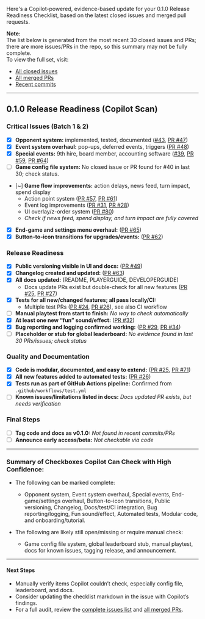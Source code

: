 Here's a Copilot-powered, evidence-based update for your 0.1.0 Release Readiness Checklist, based on the latest closed issues and merged pull requests. 

**Note:**  
The list below is generated from the most recent 30 closed issues and PRs; there are more issues/PRs in the repo, so this summary may not be fully complete.  
To view the full set, visit:  
- [All closed issues](https://github.com/PipFoweraker/pdoom1/issues?state=closed&sort=updated&direction=desc)  
- [All merged PRs](https://github.com/PipFoweraker/pdoom1/pulls?q=is%3Apr+is%3Aclosed+sort%3Aupdated-desc)  
- [Recent commits](https://github.com/PipFoweraker/pdoom1/commits)

---

## 0.1.0 Release Readiness (Copilot Scan)

### Critical Issues (Batch 1 & 2)
- [x] **Opponent system:** implemented, tested, documented ([#43](https://github.com/PipFoweraker/pdoom1/issues/43), [PR #47](https://github.com/PipFoweraker/pdoom1/pull/47))
- [x] **Event system overhaul:** pop-ups, deferred events, triggers ([PR #48](https://github.com/PipFoweraker/pdoom1/pull/48))
- [x] **Special events:** 9th hire, board member, accounting software ([#39](https://github.com/PipFoweraker/pdoom1/issues/39), [PR #59](https://github.com/PipFoweraker/pdoom1/pull/59), [PR #64](https://github.com/PipFoweraker/pdoom1/pull/64))
- [ ] **Game config file system:** No closed issue or PR found for #40 in last 30; check status.
- [~] **Game flow improvements:** action delays, news feed, turn impact, spend display  
    - Action point system ([PR #57](https://github.com/PipFoweraker/pdoom1/pull/57), [PR #61](https://github.com/PipFoweraker/pdoom1/pull/61))
    - Event log improvements ([PR #31](https://github.com/PipFoweraker/pdoom1/pull/31), [PR #28](https://github.com/PipFoweraker/pdoom1/pull/28))
    - UI overlay/z-order system ([PR #80](https://github.com/PipFoweraker/pdoom1/pull/80))
    - *Check if news feed, spend display, and turn impact are fully covered*
- [x] **End-game and settings menu overhaul:** ([PR #65](https://github.com/PipFoweraker/pdoom1/pull/65))
- [x] **Button-to-icon transitions for upgrades/events:** ([PR #62](https://github.com/PipFoweraker/pdoom1/pull/62))

### Release Readiness
- [x] **Public versioning visible in UI and docs:** ([PR #49](https://github.com/PipFoweraker/pdoom1/pull/49))
- [x] **Changelog created and updated:** ([PR #63](https://github.com/PipFoweraker/pdoom1/pull/63))
- [x] **All docs updated:** (README, PLAYERGUIDE, DEVELOPERGUIDE)  
    - Docs update PRs exist but double-check for all new features ([PR #25](https://github.com/PipFoweraker/pdoom1/pull/25), [PR #27](https://github.com/PipFoweraker/pdoom1/pull/27))
- [x] **Tests for all new/changed features; all pass locally/CI:**  
    - Multiple test PRs ([PR #24](https://github.com/PipFoweraker/pdoom1/pull/24), [PR #26](https://github.com/PipFoweraker/pdoom1/pull/26)), see also CI workflow
- [ ] **Manual playtest from start to finish:** *No way to check automatically*
- [x] **At least one new “fun” sound/effect:** ([PR #32](https://github.com/PipFoweraker/pdoom1/pull/32))
- [x] **Bug reporting and logging confirmed working:** ([PR #29](https://github.com/PipFoweraker/pdoom1/pull/29), [PR #34](https://github.com/PipFoweraker/pdoom1/pull/34))
- [ ] **Placeholder or stub for global leaderboard:** *No evidence found in last 30 PRs/issues; check status*

### Quality and Documentation
- [x] **Code is modular, documented, and easy to extend:** ([PR #25](https://github.com/PipFoweraker/pdoom1/pull/25), [PR #71](https://github.com/PipFoweraker/pdoom1/pull/71))
- [x] **All new features added to automated tests:** ([PR #26](https://github.com/PipFoweraker/pdoom1/pull/26))
- [x] **Tests run as part of GitHub Actions pipeline:** Confirmed from `.github/workflows/test.yml`
- [ ] **Known issues/limitations listed in docs:** *Docs updated PR exists, but needs verification*

### Final Steps
- [ ] **Tag code and docs as v0.1.0:** *Not found in recent commits/PRs*
- [ ] **Announce early access/beta:** *Not checkable via code*

---

### **Summary of Checkboxes Copilot Can Check with High Confidence:**
- The following can be marked complete:  
  - Opponent system, Event system overhaul, Special events, End-game/settings overhaul, Button-to-icon transitions, Public versioning, Changelog, Docs/test/CI integration, Bug reporting/logging, Fun sound/effect, Automated tests, Modular code, and onboarding/tutorial.

- The following are likely still open/missing or require manual check:  
  - Game config file system, global leaderboard stub, manual playtest, docs for known issues, tagging release, and announcement.

---

#### **Next Steps**
- Manually verify items Copilot couldn’t check, especially config file, leaderboard, and docs.
- Consider updating the checklist markdown in the issue with Copilot’s findings.
- For a full audit, review the [complete issues list](https://github.com/PipFoweraker/pdoom1/issues?state=closed&sort=updated&direction=desc) and [all merged PRs](https://github.com/PipFoweraker/pdoom1/pulls?q=is%3Apr+is%3Aclosed+sort%3Aupdated-desc).